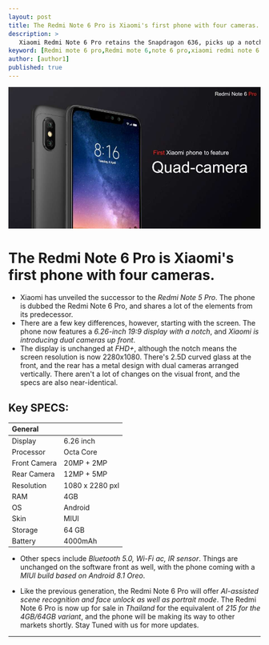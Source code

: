 ```yaml
---
layout: post
title: The Redmi Note 6 Pro is Xiaomi's first phone with four cameras.
description: >
   Xiaomi Redmi Note 6 Pro retains the Snapdragon 636, picks up a notch and dual front cameras
keyword: [Redmi mote 6 pro,Redmi mote 6,note 6 pro,xiaomi redmi note 6 pro]
author: [author1]
published: true
---
```


![r6](/assets/img/blog/r6.jpg)

# The Redmi Note 6 Pro is Xiaomi's first phone with four cameras.

* Xiaomi has unveiled the successor to the *Redmi Note 5 Pro*. The phone is dubbed the Redmi Note 6 Pro, and shares a lot of the elements from its predecessor.
* There are a few key differences, however, starting with the screen. The phone now features a *6.26-inch 19:9 display with a notch*, and *Xiaomi is introducing dual cameras up front*.
* The display is unchanged at *FHD+*, although the notch means the screen resolution is now 2280x1080. There's 2.5D curved glass at the front, and the rear has a metal design with dual cameras arranged vertically. There aren't a lot of changes on the visual front, and the specs are also near-identical.

## Key SPECS:
| General        |                |
| :------------- | :------------- |
| Display        | 6.26 inch      |
| Processor      | Octa Core      |
| Front Camera   | 20MP + 2MP     |
| Rear Camera    | 12MP + 5MP     |
| Resolution     | 1080 x 2280 pxl|
|RAM             | 4GB            |
|OS              | Android        |
|Skin            | MIUI           |
|Storage         | 64 GB          |
|Battery         | 4000mAh        |

* Other specs include *Bluetooth 5.0, Wi-Fi ac, IR sensor*. Things are unchanged on the software front as well, with the phone coming with a *MIUI build based on Android 8.1 Oreo*.

* Like the previous generation, the Redmi Note 6 Pro will offer *AI-assisted scene recognition and face unlock as well as portrait mode*. The Redmi Note 6 Pro is now up for sale in *Thailand* for the equivalent of *215 for the 4GB/64GB variant*, and the phone will be making its way to other markets shortly.
Stay Tuned with us for more updates.
---
